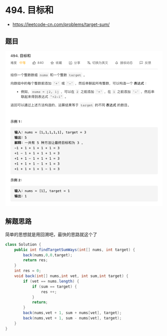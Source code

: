 # 494. 目标和

- https://leetcode-cn.com/problems/target-sum/

## 题目

![](https://raw.githubusercontent.com/Cerbur/pic/main/20210728044448.png)

## 解题思路

简单的思想就是用回溯吧，最快的思路就这个了

```java
class Solution {
    public int findTargetSumWays(int[] nums, int target) {
        back(nums,0,0,target);
        return res;
    }
    int res = 0;
    void back(int[] nums,int vet, int sum,int target) {
        if (vet == nums.length) {
            if (sum == target) {
                res ++;
            }
            return;
        }
        back(nums,vet + 1, sum + nums[vet], target);
        back(nums,vet + 1, sum - nums[vet], target);
    }
}
```

